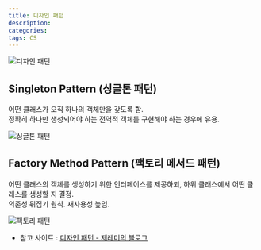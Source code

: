 ```yaml
---
title: 디자인 패턴
description: 
categories: 
tags: CS
---
```


![디자인 패턴]()

## Singleton Pattern (싱글톤 패턴)

어떤 클래스가 오직 하나의 객체만을 갖도록 함.  
정확히 하나만 생성되어야 하는 전역적 객체를 구현해야 하는 경우에 유용.

![싱글톤 패턴](https://sungjk.github.io/images/2016/10/07/singleton.png)

## Factory Method Pattern (팩토리 메서드 패턴)

어떤 클래스의 객체를 생성하기 위한 인터페이스를 제공하되, 하위 클래스에서 어떤 클래스를 생성할 지 결정.  
의존성 뒤집기 원칙. 재사용성 높임.  

![팩토리 패턴](https://sungjk.github.io/images/2016/10/07/factorymethod.png)

* 참고 사이트 : [디자인 패턴 - 제레미의 블로그](https://sungjk.github.io/2016/10/07/DesignPattern.html)
